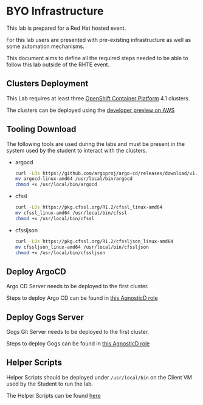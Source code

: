 <a id="markdown-bring-your-own-infrastructure" name="bring-your-own-infrastructure"></a>

# BYO Infrastructure

This lab is prepared for a Red Hat hosted event.

For this lab users are presented with pre-existing infrastructure as well as some automation mechanisms.

This document aims to define all the required steps needed to be able to follow this lab outside of the RHTE event.

## Clusters Deployment

This Lab requires at least three [OpenShift Container Platform](https://www.openshift.com/) 4.1 clusters.

The clusters can be deployed using the [developer preview on AWS](https://cloud.redhat.com/openshift/install)

## Tooling Download

The following tools are used during the labs and must be present in the system used by the student to interact with the clusters.

* argocd
    
    ```sh
    curl -LOs https://github.com/argoproj/argo-cd/releases/download/v1.0.2/argocd-linux-amd64
    mv argocd-linux-amd64 /usr/local/bin/argocd
    chmod +x /usr/local/bin/argocd
    ```
* cfssl

    ```sh
    curl -LOs https://pkg.cfssl.org/R1.2/cfssl_linux-amd64
    mv cfssl_linux-amd64 /usr/local/bin/cfssl
    chmod +x /usr/local/bin/cfssl
    ```
* cfssljson

    ```sh
    curl -LOs https://pkg.cfssl.org/R1.2/cfssljson_linux-amd64
    mv cfssljson_linux-amd64 /usr/local/bin/cfssljson
    chmod +x /usr/local/bin/cfssljson
    ```

## Deploy ArgoCD

Argo CD Server needs to be deployed to the first cluster.

Steps to deploy Argo CD can be found in [this AgnosticD role](https://github.com/redhat-cop/agnosticd/tree/development/ansible/roles/ocp4-workload-rhte-kubefed-app-portability)

## Deploy Gogs Server

Gogs Git Server needs to be deployed to the first cluster.

Steps to deploy Gogs can be found in [this AgnosticD role](https://github.com/redhat-cop/agnosticd/tree/development/ansible/roles/ocp4-workload-rhte-kubefed-app-portability)

## Helper Scripts

Helper Scripts should be deployed under `/usr/local/bin` on the Client VM used by the Student to run the lab.

The Helper Scripts can be found [here](./utility/)
